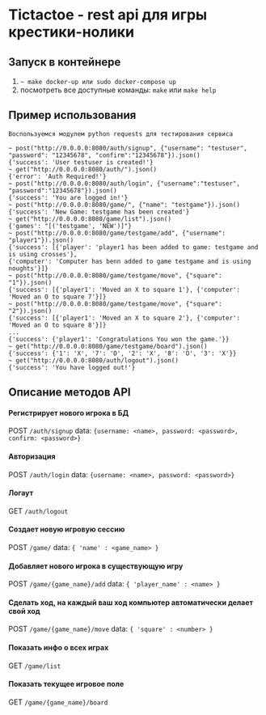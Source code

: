# Tictactoe - rest api для игры крестики-нолики
## Запуск в контейнере
1. `~ make docker-up или sudo docker-compose up`
1.  посмотреть все доступные команды: `make` или `make help`

## Пример использования
```
Воспользуемcя модулем python requests для тестирования сервиса

~ post("http://0.0.0.0:8080/auth/signup", {"username": "testuser", "password": "12345678", "confirm":"12345678"}).json()
{'success': 'User testuser is created!'}
~ get("http://0.0.0.0:8080/auth/").json()
{'error': 'Auth Required!'}
~ post("http://0.0.0.0:8080/auth/login", {"username":"testuser", "password":"12345678"}).json()
{'success': 'You are logged in!'}
~ post("http://0.0.0.0:8080/game/", {"name": "testgame"}).json()
{'success': 'New Game: testgame has been created'}
~ get("http://0.0.0.0:8080/game/list").json()
{'games': "[('testgame', 'NEW')]"}
~ post("http://0.0.0.0:8080/game/testgame/add", {"username": "player1"}).json()
{'success': [{'player': 'player1 has been added to game: testgame and is using crosses'}, 
{'computer': 'Computer has benn added to game testgame and is using noughts'}]}
~ post("http://0.0.0.0:8080/game/testgame/move", {"square": "1"}).json()
{'success': [{'player1': 'Moved an X to square 1'}, {'computer': 'Moved an O to square 7'}]}
~ post("http://0.0.0.0:8080/game/testgame/move", {"square": "2"}).json()
{'success': [{'player1': 'Moved an X to square 2'}, {'computer': 'Moved an O to square 8'}]}
...
{'success': {'player1': 'Congratulations You won the game.'}}
~ get("http://0.0.0.0:8080/game/testgame/board").json()
{'success': {'1': 'X', '7': 'O', '2': 'X', '8': 'O', '3': 'X'}}
~ get("http://0.0.0.0:8080/auth/logout").json()
{'success': 'You have logged out!'}
```
## Описание методов API
#### Регистрирует нового игрока в БД
POST ```/auth/signup```
data: ```{username: <name>, password: <password>, confirm: <password>}```
#### Авторизация
POST ```/auth/login```
data: ```{username: <name>, password: <password>}```
#### Логаут
GET ```/auth/logout```
#### Создает новую игровую сессию
POST ```/game/```
data: ```{ 'name' : <game_name> }```
#### Добавляет нового игрока в существующую игру
POST ```/game/{game_name}/add```
data: ```{ 'player_name' : <name> }```
#### Сделать ход, на каждый ваш ход компьютер автоматически делает свой ход
POST ```/game/{game_name}/move```
data: ```{ 'square' : <number> }```
#### Показать инфо о всех играх
GET ```/game/list```
#### Показать текущее игровое поле
GET ```/game/{game_name}/board```

